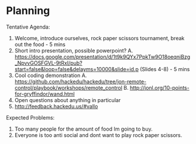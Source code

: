 # Planning
Tentative Agenda:
1. Welcome, introduce ourselves, rock paper scissors tournament, break out the food - 5 mins
2. Short intro presentation, possible powerpoint?
  A. https://docs.google.com/presentation/d/1t9k9QYx7PpkTw9O18oeqniBzg_NpvvGOSFGVL-9tRxI/pub?start=false&loop=false&delayms=10000&slide=id.p (Slides 4-8) - 5 mins
3. Cool coding demonstration
  A. https://github.com/hackedu/hackedu/tree/jon-remote-control/playbook/workshops/remote_control
  B. http://jonl.org/10-points-for-gryffindor/wand.html 
4.    Open questions about anything in particular
5.    http://feedback.hackedu.us/#vallo 


Expected Problems:
1. Too many people for the amount of food Im going to buy. 
2. Everyone is too anti social and dont want to play rock paper scissors.